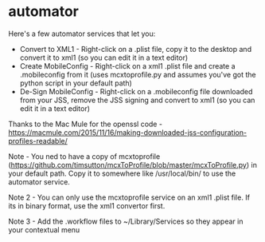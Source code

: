 # automator

Here's a few automator services that let you:

- Convert to XML1 - Right-click on a .plist file, copy it to the desktop and convert it to xml1 (so you can edit it in a text editor)
- Create MobileConfig - Right-click on a xml1 .plist file and create a .mobileconfig from it (uses mcxtoprofile.py and assumes you've got the python script in your default path)
- De-Sign MobileConfig - Right-click on a .mobileconfig file downloaded from your JSS, remove the JSS signing and convert to xml1 (so you can edit it in a text editor)

Thanks to the Mac Mule for the openssl code - https://macmule.com/2015/11/16/making-downloaded-jss-configuration-profiles-readable/

Note - You ned to have a copy of mcxtoprofile (https://github.com/timsutton/mcxToProfile/blob/master/mcxToProfile.py) in your default path.  Copy it to somewhere like /usr/local/bin/ to use the automator service.

Note 2 - You can only use the mcxtoprofile service on an xml1 .plist file.  If its in binary format, use the xml1 convertor first.

Note 3 - Add the .workflow files to ~/Library/Services so they appear in your contextual menu
